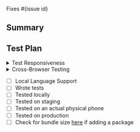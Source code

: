 <!--
  Thanks for submitting a pull request!
  We appreciate you spending the time to work on these changes. Please provide enough information so that others can review your pull request.

  Before submitting a pull request, please make sure the following is done:

  1. Fork [the repository](https://github.com/avantifellows/plio-frontend) and create your branch from `master`.
  2. Run the installation steps from the project's [README.md](https://github.com/avantifellows/plio-frontend#readme).
  3. Please ensure coding standard and conventions are followed. You can find the details at https://vuejs.org/v2/style-guide/#Priority-A-Rules-Essential-Error-Prevention.
  4. Ensure that an issue has been created for the problem this PR attempts to solve and your Pull Request is linked to the issue. Read more how to link PR to an issue at https://docs.github.com/en/github/managing-your-work-on-github/linking-a-pull-request-to-an-issue.

-->

Fixes #{issue id}

## Summary

<!-- Explain the **motivation** for making this change. What existing problem does the pull request solve? -->

## Test Plan

<!-- Demonstrate that the code is solid. Example: The exact commands you ran and their output, screenshots / videos if the pull request changes the user interface. -->
<details>
<summary> Test Responsiveness </summary>

 - [ ] Laptop (1200px)
 - [ ] Tablet (760px)
 - [ ] Phone (320px)
</details>

<details>
<summary> Cross-Browser Testing </summary>

 - [ ] Chrome
 - [ ] Firefox
 - [ ] Safari
</details>

- [ ] Local Language Support
- [ ] Wrote tests
- [ ] Tested locally
- [ ] Tested on staging
- [ ] Tested on an actual physical phone
- [ ] Tested on production
- [ ] Check for bundle size [here](https://bundlephobia.com/) if adding a package
